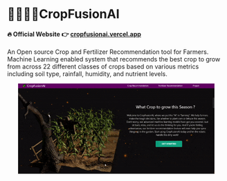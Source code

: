 # 🌽👨‍🌾🚜CropFusionAI

#### 🔥 Official Website 👉 [cropfusionai.vercel.app](https://cropfusionai.vercel.app/)
An Open source Crop and Fertilizer Recommendation tool for Farmers. Machine Learning enabled system that recommends the best crop to grow from across 22 different classes of crops based on various metrics including soil type, rainfall, humidity, and nutrient levels.
<br/>

<div align="center">
<img src="/assets/demo.gif" width="90%"/>
</div>



